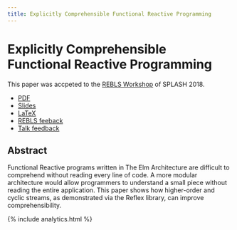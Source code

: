 ```yaml
---
title: Explicitly Comprehensible Functional Reactive Programming
---
```


# Explicitly Comprehensible Functional Reactive Programming

This paper was accpeted to the [REBLS Workshop](https://2018.splashcon.org/track/rebls-2018-papers) of SPLASH 2018. 

* [PDF](./comprehensible-frp.pdf)
* [Slides](./slides)
* [LaTeX](https://github.com/stevekrouse/futureofcoding.org/tree/master/papers/comprehensible-frp/LaTeX)
* [REBLS feeback](./feedback)
* [Talk feedback](./talk-feedback)

## Abstract

Functional Reactive programs written in The Elm Architecture are difficult to comprehend without reading every line of code. A more modular architecture would allow programmers to understand a small piece without reading the entire application. This paper shows how higher-order and cyclic streams, as demonstrated via the Reflex library, can improve comprehensibility.

{% include analytics.html %}
